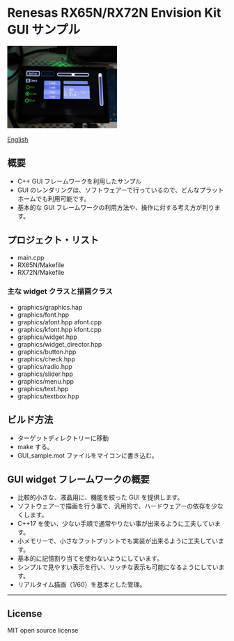 Renesas RX65N/RX72N Envision Kit GUI サンプル
=========

<img src="../docs/gui_sample.jpg" width="50%">

[English](README.md)
   
## 概要

 - C++ GUI フレームワークを利用したサンプル
 - GUI のレンダリングは、ソフトウェアーで行っているので、どんなプラットホームでも利用可能です。
 - 基本的な GUI フレームワークの利用方法や、操作に対する考え方が判ります。
    
## プロジェクト・リスト

 - main.cpp
 - RX65N/Makefile
 - RX72N/Makefile
   
### 主な widget クラスと描画クラス

 - graphics/graphics.hap
 - graphics/font.hpp
 - graphics/afont.hpp afont.cpp
 - graphics/kfont.hpp kfont.cpp
 - graphics/widget.hpp
 - graphics/widget_director.hpp
 - graphics/button.hpp
 - graphics/check.hpp
 - graphics/radio.hpp
 - graphics/slider.hpp
 - graphics/menu.hpp
 - graphics/text.hpp
 - graphics/textbox.hpp
   
## ビルド方法

 - ターゲットディレクトリーに移動
 - make する。
 - GUI_sample.mot ファイルをマイコンに書き込む。

## GUI widget フレームワークの概要

- 比較的小さな、液晶用に、機能を絞った GUI を提供します。
- ソフトウェアーで描画を行う事で、汎用的で、ハードウェアーの依存を少なくします。
- C++17 を使い、少ない手順で通常やりたい事が出来るように工夫しています。
- 小メモリーで、小さなフットプリントでも実装が出来るように工夫しています。
- 基本的に記憶割り当てを使わないようにしています。
- シンプルで見やすい表示を行い、リッチな表示も可能になるようにしています。
- リアルタイム描画（1/60）を基本とした管理。


-----
   
License
----
   
MIT open source license   
